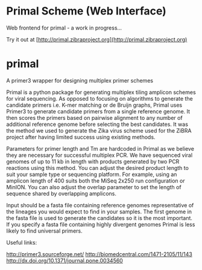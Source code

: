 # Primal Scheme (Web Interface)

Web frontend for primal - a work in progress...

Try it out at [http://primal.zibraproject.org](http://primal.zibraproject.org)

# primal
A primer3 wrapper for designing multiplex primer schemes

Primal is a python package for generating multiplex tiling amplicon schemes for viral sequencing. As opposed to focusing on algorithms to generate the candidate primers i.e. K-mer matching or de Bruijn graphs, Primal uses Primer3 to generate candidate primers from a single reference genome. It then scores the primers based on pairwise alignment to any number of additional reference genome before selecting the best candidates.  It was the method we used to generate the Zika virus scheme used for the ZiBRA project after having limited success using existing methods.

Parameters for primer length and Tm are hardcoded in Primal as we believe they are necessary for successful multiplex PCR. We have sequenced viral genomes of up to 11 kb in length with products generated by two PCR reactions using this method. You can adjust the desired product length to suit your sample type or sequencing platform. For example, using an amplicon length of 400 suits both the MiSeq 2x250 run configuration or MinION. You can also adjust the overlap parameter to set the length of sequence shared by overlapping amplicons.

Input should be a fasta file containing reference genomes representative of the lineages you would expect to find in your samples. The first genome in the fasta file is used to generate the candidates so it is the most important. If you specify a fasta file containing highly divergent genomes Primal is less likely to find universal primers.

Useful links:

http://primer3.sourceforge.net/
http://biomedcentral.com/1471-2105/11/143
http://dx.doi.org/10.1371/journal.pone.0034560
